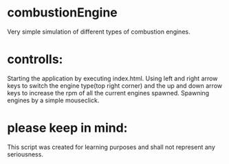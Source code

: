 # combustionEngine
Very simple simulation of different types of combustion engines.

# controlls:
Starting the application by executing index.html.
Using left and right arrow keys to switch the engine type(top right corner) and the up and down arrow keys to increase the rpm of all the current engines spawned. Spawning engines by a simple mouseclick.

# please keep in mind:
This script was created for learning purposes and shall not represent any seriousness.
